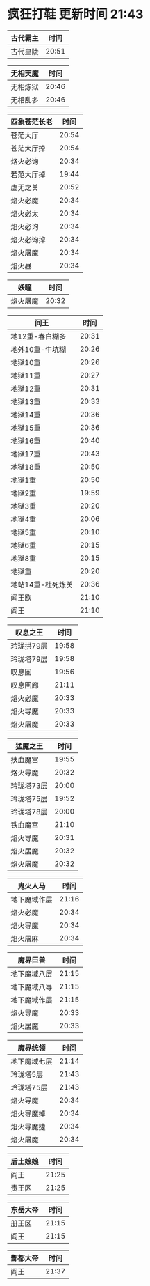 # 疯狂打鞋 更新时间 21:43

| 古代霸主   | 时间    |
|--------|-------|
| 古代皇陵 | 20:51 |

| 无相天魔   | 时间    |
|--------|-------|
| 无相炼狱 | 20:46 |
| 无相乱多 | 20:46 |

| 四象苍茫长老   | 时间    |
|--------|-------|
| 苍茫大厅 | 20:54 |
| 苍茫大厅掉 | 20:54 |
| 烙火必询 | 20:34 |
| 若范大厅掉 | 19:44 |
| 虚无之关 | 20:52 |
| 焰火必魔 | 20:34 |
| 焰火必太 | 20:34 |
| 焰火必询 | 20:34 |
| 焰火必询掉 | 20:34 |
| 焰火屠魔 | 20:34 |
| 焰火昼 | 20:34 |

| 妖瞳   | 时间    |
|--------|-------|
| 焰火屠魔 | 20:32 |

| 间王   | 时间    |
|--------|-------|
| 地12重-春白糊多 | 20:31 |
| 地外10重-牛坑糊 | 20:26 |
| 地狱10重 | 20:26 |
| 地狱11重 | 20:27 |
| 地狱12重 | 20:31 |
| 地狱13重 | 20:33 |
| 地狱14重 | 20:36 |
| 地狱15重 | 20:36 |
| 地狱16重 | 20:40 |
| 地狱17重 | 20:43 |
| 地狱18重 | 20:50 |
| 地狱1重 | 20:50 |
| 地狱2重 | 19:59 |
| 地狱3重 | 20:20 |
| 地狱4重 | 20:06 |
| 地狱5重 | 20:10 |
| 地狱6重 | 20:15 |
| 地狱8重 | 20:15 |
| 地狱重 | 20:20 |
| 地站14重-杜死炼关 | 20:36 |
| 闻王欧 | 21:10 |
| 阎王 | 21:10 |

| 叹息之王   | 时间    |
|--------|-------|
| 玲珑拱79层 | 19:58 |
| 玲珑塔79层 | 19:58 |
| 叹息回 | 19:56 |
| 叹息回廊 | 21:11 |
| 焰火必魔 | 20:33 |
| 焰火导魔 | 20:33 |
| 焰火屠魔 | 20:33 |

| 猛魔之王   | 时间    |
|--------|-------|
| 扶血魔宫 | 19:55 |
| 烙火导魔 | 20:32 |
| 玲珑塔73层 | 20:00 |
| 玲珑塔75层 | 19:52 |
| 玲珑塔78层 | 20:00 |
| 铁血魔宫 | 21:10 |
| 焰火导魔 | 20:31 |
| 焰火居魔 | 20:32 |
| 焰火屠魔 | 20:32 |

| 鬼火人马   | 时间    |
|--------|-------|
| 地下魔域作层 | 21:16 |
| 焰火必魔 | 20:34 |
| 焰火导魔 | 20:34 |
| 焰火屠麻 | 20:34 |

| 魔界巨兽   | 时间    |
|--------|-------|
| 地下魔域八层 | 21:15 |
| 地下魔域八导 | 21:15 |
| 地下魔域作层 | 21:15 |
| 焰火导魔 | 20:33 |
| 焰火居魔 | 20:33 |

| 魔界统领   | 时间    |
|--------|-------|
| 地下魔域七层 | 21:14 |
| 玲珑塔5层 | 21:43 |
| 玲珑塔75层 | 21:43 |
| 焰火导魔 | 20:34 |
| 焰火导魔掉 | 20:34 |
| 焰火导魔捷 | 20:34 |
| 焰火屠魔 | 20:34 |

| 后土娘娘   | 时间    |
|--------|-------|
| 阎王 | 21:25 |
| 责王区 | 21:25 |

| 东岳大帝   | 时间    |
|--------|-------|
| 册王区 | 21:15 |
| 阎王 | 21:15 |

| 酆都大帝   | 时间    |
|--------|-------|
| 阎王 | 21:37 |